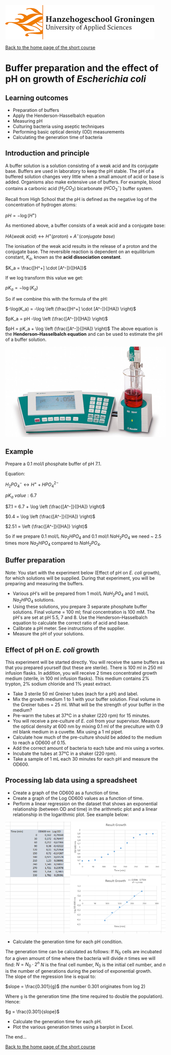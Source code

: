 ![Hanze](../hanze/hanze.png)

[Back to the home page of the short course](./short.html)

# Buffer preparation and the effect of pH on growth of *Escherichia coli*

## Learning outcomes
- Preparation of buffers
- Apply the Henderson-Hasselbalch equation
- Measuring pH
- Culturing bacteria using aseptic techniques
- Performing basic optical denisty (OD) measurements
- Calculating the generation time of bacteria

## Introduction and principle
A buffer solution is a solution consisting of a weak acid and its conjugate base. Buffers are used in laboratory to keep the pH stable. The pH of a buffered solution changes very little when a small amount of acid or base is added. Organisms also make extensive use of buffers. For example, blood contains a carbonic acid ($H_2CO_3$) bicarbonate ($HCO_3^-$) buffer system. 

Recall from High School that the pH is defined as the negative log of the concentration of hydrogen atoms:

$pH = -\log(H^+)$

As mentioned above, a buffer consists of a weak acid and a conjugate base:

$HA (weak\ acid) \leftrightarrow H^+ (proton) + A^- (conjugate\ base)$

The ionisation of the weak acid results in the release of a proton and the conjugate base. The reversible reaction is dependent on an equilibrium constant, $K_a$, known as the **acid dissociation constant**.

$K_a = \frac{[H^+] \cdot [A^-]}{[HA]}$

If we log transform this value we get:

${pK_{a}} =-\log({K_{a}})$

So if we combine this with the formula of the pH:

$-\log(K_a) = -\log \left (\frac{[H^+] \cdot [A^-]}{[HA]} \right)$

$pK_a = pH -\log \left (\frac{[A^-]}{[HA]} \right)$

$pH = pK_a + \log \left (\frac{[A^-]}{[HA]} \right)$
The above equation is the **Henderson–Hasselbalch equation** and can be used to estimate the pH of a buffer solution. 


![pH meter](./buffers/buffers.jpg)

## Example

Prepare a 0.1 mol/l phosphate buffer of pH 7.1.

Equation:

$H_2PO_4^- \leftrightarrow H^+ + HPO_4^{2-}$

$pK_a \ value: 6.7$

$7.1 = 6.7 + \log \left (\frac{[A^-]}{[HA]} \right)$

$0.4 = \log \left (\frac{[A^-]}{[HA]} \right)$

$2.51 = \left (\frac{[A^-]}{[HA]} \right)$

So if we prepare 0.1 mol/L $Na_2HPO_4$ and 0.1 mol/l $NaH_2PO_4$ we need ~ 2.5 times more $Na_2HPO_4$ compared to $NaH_2PO_4$.

## Buffer preparation
Note: You start with the experiment below (Effect of pH on *E. coli* growth), for which solutions will be supplied. During that experiment, you will be preparing and measuring the buffers.
- Various pH's will be prepared from 1 mol/L $NaH_2PO_4$ and 1 mol/L $Na_2HPO_4$ solutions.
- Using these solutions, you prepare 3 separate phosphate buffer solutions. Final volume = 100 ml; final concentration is 100 mM. The pH's are set at pH 5.5, 7 and 8. Use the Henderson–Hasselbalch equation to calculate the correct ratio of acid and base.
- Calibrate a pH meter. See instructions of the supplier.
- Measure the pH of your solutions.

## Effect of pH on *E. coli* growth
This experiment will be started directly.
You will receive the same buffers as that you prepared yourself (but these are sterile). There is 100 ml in 250 ml infusion flasks. In addition, you will receive 2 times concentrated growth medium (sterile, in 100 ml infusion flasks). This medium contains 2% trypton, 2% sodium chloride and 1% yeast extract. 
- Take 3 sterile 50 ml Greiner tubes (each for a pH) and label. 
- Mix the growth medium 1 to 1 with your buffer solution. Final volume in the Greiner tubes = 25 ml. What will be the strength of your buffer in the medium?
- Pre-warm the tubes at 37°C in a shaker (220 rpm) for 15 minutes.
- You will receive a pre-culture of *E. coli* from your supervisor. Measure the optical density at 600 nm by mixing 0.1 ml of the preculture with 0.9 ml blank medium in a cuvette. Mix using a 1 ml pipet. 
- Calculate how much of the pre-culture should be added to the medium to reach a OD600 of 0.15.
- Add the correct amount of bacteria to each tube and mix using a vortex.
- Incubate the tubes at 37°C in a shaker (220 rpm).
- Take a sample of 1 mL each 30 minutes for each pH and measure the OD600.

## Processing lab data using a spreadsheet
- Create a graph of the OD600 as a function of time.
- Create a graph of the Log OD600 values as a function of time.
- Perform a linear regression on the dataset that shows an exponential relationship (between OD and time) in the arithmetic plot and a linear relationship in the logarithmic plot. See example below:

![example](./buffers/growth_example.png)

- Calculate the generation time for each pH condition.

The generation time can be calculated as follows:
If $N_0$ cells are incubated for a given amount of time where the bacteria will divide $n$ times we will find:
$N = N_0 \cdot 2^n$
$N$ is the final cell number, $N_0$ is the initial cell number, and $n$ is the number of generations during the period of exponential growth.  
The slope of the regression line is equal to:

$slope = \frac{0.301}{g}$ (the number 0.301 originates from log 2)

Where `g` is the generation time (the time required to double the population). Hence:

$g = \frac{0.301}{slope}$

- Calculate the generation time for each pH.
- Plot the various generation times using a barplot in Excel.


The end...

[Back to the home page of the short course](./short.html)